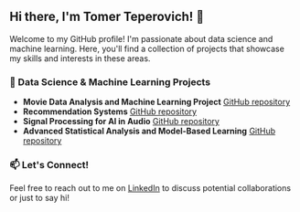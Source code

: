 ## Hi there, I'm Tomer Teperovich! 👋
Welcome to my GitHub profile! I'm passionate about data science and machine learning. Here, you'll find a collection of projects that showcase my skills and interests in these areas.
### 🔬 Data Science & Machine Learning Projects
- **Movie Data Analysis and Machine Learning Project** [GitHub repository](https://github.com/TomerTeper/Technion-final-project-eda-ml-xai)
- **Recommendation Systems** [GitHub repository](https://github.com/TomerTeper/Recommendation-Systems-IDC)
- **Signal Processing for AI in Audio** [GitHub repository](https://github.com/TomerTeper/Signal-Processing-for-Artificial-Intelligence-in-Audio-IDC)
- **Advanced Statistical Analysis and Model-Based Learning** [GitHub repository](https://github.com/TomerTeper/Advanced-Statistical-Analysis-and-Model-Based-Learning-IDC)
### 📫 Let's Connect!
Feel free to reach out to me on [LinkedIn](https://www.linkedin.com/in/tomer-teperovich) to discuss potential collaborations or just to say hi!

